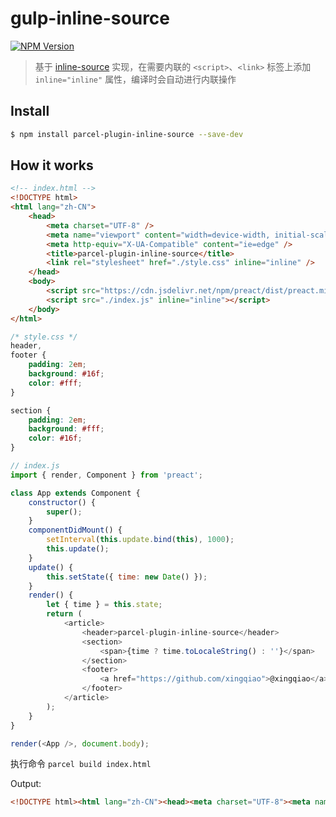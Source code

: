 # gulp-inline-source

[![NPM Version](https://img.shields.io/npm/v/gulp-inline-source.svg?style=flat-square)](https://www.npmjs.com/package/parcel-plugin-inline-source)

> 基于 [inline-source](https://github.com/popeindustries/inline-source) 实现，在需要内联的 `<script>`、`<link>` 标签上添加 `inline="inline"` 属性，编译时会自动进行内联操作

## Install

```bash
$ npm install parcel-plugin-inline-source --save-dev
```

## How it works

```html
<!-- index.html -->
<!DOCTYPE html>
<html lang="zh-CN">
    <head>
        <meta charset="UTF-8" />
        <meta name="viewport" content="width=device-width, initial-scale=1.0" />
        <meta http-equiv="X-UA-Compatible" content="ie=edge" />
        <title>parcel-plugin-inline-source</title>
        <link rel="stylesheet" href="./style.css" inline="inline" />
    </head>
    <body>
        <script src="https://cdn.jsdelivr.net/npm/preact/dist/preact.min.js"></script>
        <script src="./index.js" inline="inline"></script>
    </body>
</html>
```

```css
/* style.css */
header,
footer {
    padding: 2em;
    background: #16f;
    color: #fff;
}

section {
    padding: 2em;
    background: #fff;
    color: #16f;
}
```

```js
// index.js
import { render, Component } from 'preact';

class App extends Component {
    constructor() {
        super();
    }
    componentDidMount() {
        setInterval(this.update.bind(this), 1000);
        this.update();
    }
    update() {
        this.setState({ time: new Date() });
    }
    render() {
        let { time } = this.state;
        return (
            <article>
                <header>parcel-plugin-inline-source</header>
                <section>
                    <span>{time ? time.toLocaleString() : ''}</span>
                </section>
                <footer>
                    <a href="https://github.com/xingqiao">@xingqiao</a>
                </footer>
            </article>
        );
    }
}

render(<App />, document.body);
```

执行命令 `parcel build index.html`

Output:

```html
<!DOCTYPE html><html lang="zh-CN"><head><meta charset="UTF-8"><meta name="viewport" content="width=device-width, initial-scale=1.0"><meta http-equiv="X-UA-Compatible" content="ie=edge"><title>parcel-plugin-inline-source</title><style>footer,header{padding:2em;background:#16f;color:#fff}section{padding:2em;background:#fff;color:#16f}</style></head><body> <script src="https://cdn.jsdelivr.net/npm/preact/dist/preact.min.js"></script> <script>parcelRequire=function(e,t,n,r){/* 代码太长，省略…… */},{"@babel/runtime/helpers/classCallCheck":"0fcM","@babel/runtime/helpers/createClass":"P8NW","@babel/runtime/helpers/possibleConstructorReturn":"0421","@babel/runtime/helpers/getPrototypeOf":"UJE0","@babel/runtime/helpers/inherits":"d4H2",preact:"OmAK"}]},{},["Focm"]);</script> </body></html>
```
